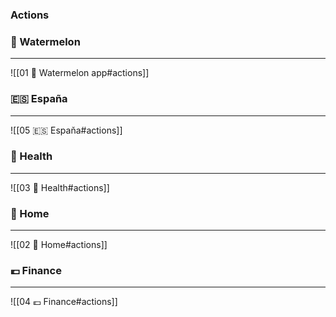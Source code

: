 ### Actions

### 🍉 Watermelon
-------

![[01  🍉 Watermelon app#actions]]


### 🇪🇸 España
------

![[05  🇪🇸  Espaňa#actions]]



### 🥦 Health
-----

![[03  🥦 Health#actions]]



### 🏡 Home
-------

![[02  🏡 Home#actions]]


### 💶 Finance
-------

![[04  💶  Finance#actions]]